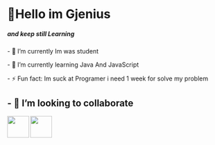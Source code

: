 <h1 align="left">👏Hello im Gjenius</h1>
<h5 align="left" weight="20px">and keep still Learning</h5>
<p>- 🔭 I’m currently Im was student </p>
<p>- 🌱 I’m currently learning Java And JavaScript</p>
<p>- ⚡ Fun fact: Im suck at Programer i need 1 week for solve my problem</p>
<h2 weight="40px">- 👯 I’m looking to collaborate</h2>
<img align="left" href="" src="https://avatars.githubusercontent.com/u/76912443?v=4" height="50px" width="50px">
<img align="left" href="" src="https://avatars.githubusercontent.com/u/76912443?v=4" height="50px" width="50px">





